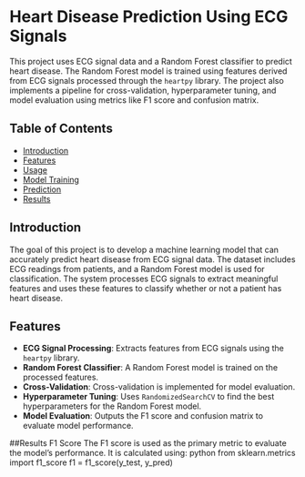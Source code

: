 # Heart Disease Prediction Using ECG Signals

This project uses ECG signal data and a Random Forest classifier to predict heart disease. The Random Forest model is trained using features derived from ECG signals processed through the `heartpy` library. The project also implements a pipeline for cross-validation, hyperparameter tuning, and model evaluation using metrics like F1 score and confusion matrix.

## Table of Contents

- [Introduction](#introduction)
- [Features](#features)
- [Usage](#usage)
- [Model Training](#model-training)
- [Prediction](#prediction)
- [Results](#results)



## Introduction

The goal of this project is to develop a machine learning model that can accurately predict heart disease from ECG signal data. The dataset includes ECG readings from patients, and a Random Forest model is used for classification. The system processes ECG signals to extract meaningful features and uses these features to classify whether or not a patient has heart disease.

## Features

- **ECG Signal Processing**: Extracts features from ECG signals using the `heartpy` library.
- **Random Forest Classifier**: A Random Forest model is trained on the processed features.
- **Cross-Validation**: Cross-validation is implemented for model evaluation.
- **Hyperparameter Tuning**: Uses `RandomizedSearchCV` to find the best hyperparameters for the Random Forest model.
- **Model Evaluation**: Outputs the F1 score and confusion matrix to evaluate model performance.

##Results
F1 Score
The F1 score is used as the primary metric to evaluate the model’s performance. It is calculated using:
python
from sklearn.metrics import f1_score
f1 = f1_score(y_test, y_pred)

